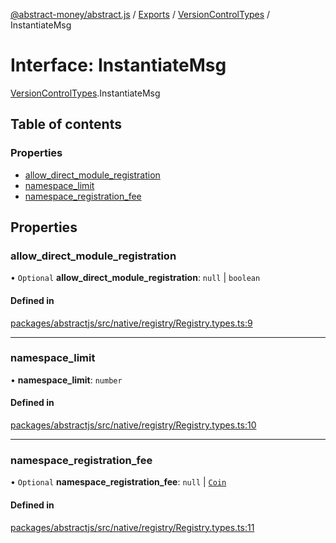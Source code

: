 [@abstract-money/abstract.js](../README.md) / [Exports](../modules.md) / [VersionControlTypes](../modules/VersionControlTypes.md) / InstantiateMsg

# Interface: InstantiateMsg

[VersionControlTypes](../modules/VersionControlTypes.md).InstantiateMsg

## Table of contents

### Properties

- [allow\_direct\_module\_registration](VersionControlTypes.InstantiateMsg.md#allow_direct_module_registration)
- [namespace\_limit](VersionControlTypes.InstantiateMsg.md#namespace_limit)
- [namespace\_registration\_fee](VersionControlTypes.InstantiateMsg.md#namespace_registration_fee)

## Properties

### allow\_direct\_module\_registration

• `Optional` **allow\_direct\_module\_registration**: ``null`` \| `boolean`

#### Defined in

[packages/abstractjs/src/native/registry/Registry.types.ts:9](https://github.com/AbstractSDK/frontend/blob/07410073/packages/abstractjs/src/native/registry/Registry.types.ts#L9)

___

### namespace\_limit

• **namespace\_limit**: `number`

#### Defined in

[packages/abstractjs/src/native/registry/Registry.types.ts:10](https://github.com/AbstractSDK/frontend/blob/07410073/packages/abstractjs/src/native/registry/Registry.types.ts#L10)

___

### namespace\_registration\_fee

• `Optional` **namespace\_registration\_fee**: ``null`` \| [`Coin`](VersionControlTypes.Coin.md)

#### Defined in

[packages/abstractjs/src/native/registry/Registry.types.ts:11](https://github.com/AbstractSDK/frontend/blob/07410073/packages/abstractjs/src/native/registry/Registry.types.ts#L11)
